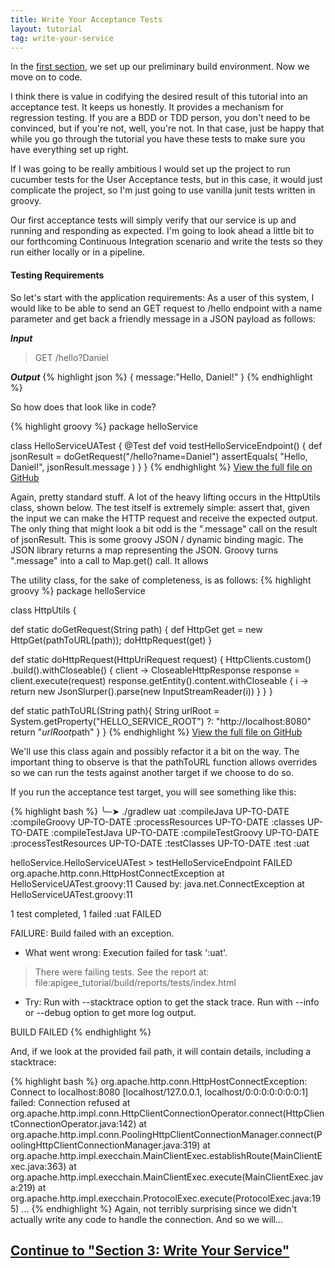 ```yaml
---
title: Write Your Acceptance Tests
layout: tutorial
tag: write-your-service
---
```

In the [first section](1-setup-build-scripts.html), we set up our preliminary build environment. Now we move on to code.

I think there is value in codifying the desired result of this tutorial into an acceptance test. It keeps us honestly. It provides a mechanism for regression testing. If you are a BDD or TDD person, you don't need to be convinced, but if you're not, well, you're not. In that case, just be happy that while you go through the tutorial you have these tests to make sure you have everything set up right.

If I was going to be really ambitious I would set up the project to run cucumber tests for the User Acceptance tests, but in this case, it would just complicate the project, so I'm just going to use vanilla junit tests written in groovy.

Our first acceptance tests will simply verify that our service is up and running and responding as expected. I'm going to look ahead a little bit to our forthcoming Continuous Integration scenario and write the tests so they run either locally or in a pipeline.

#### Testing Requirements ####
So let's start with the application requirements:
As a user of this system, I would like to be able to send an GET request to /hello endpoint with a name parameter and get back a friendly message in a JSON payload as follows:

***Input***

> GET /hello?Daniel

***Output***
{% highlight json %}
{
  message:"Hello, Daniel!"
}
{% endhighlight %}

So how does that look like in code?

{% highlight groovy %}
package helloService

class HelloServiceUATest {
  @Test
  def void testHelloServiceEndpoint() {
    def jsonResult = doGetRequest("/hello?name=Daniel")
    assertEquals(
      "Hello, Daniel!",
      jsonResult.message
    )
  }
}
{% endhighlight %}
[View the full file on GitHub](https://github.com/danielsomerfield/apigee-tutorial/blob/write-your-service/src/test/groovy/helloService/HelloServiceTest.groovy)

Again, pretty standard stuff. A lot of the heavy lifting occurs in the HttpUtils class, shown below. The test itself is extremely simple: assert that, given the input we can make the HTTP request and receive the expected output. The only thing that might look a bit odd is the ".message" call on the result of jsonResult. This is some groovy JSON / dynamic binding magic. The JSON library returns a map representing the JSON. Groovy turns ".message" into a call to Map.get() call. It allows

The utility class, for the sake of completeness, is as follows:
{% highlight groovy %}
package helloService

class HttpUtils {

  def static doGetRequest(String path) {
    def HttpGet get = new HttpGet(pathToURL(path));
    doHttpRequest(get)
  }

  def static doHttpRequest(HttpUriRequest request) {
    HttpClients.custom()
    .build().withCloseable() { client ->
      CloseableHttpResponse response = client.execute(request)
      response.getEntity().content.withCloseable { i ->
        return new JsonSlurper().parse(new InputStreamReader(i))
      }
    }
  }

  def static pathToURL(String path){
    String urlRoot = System.getProperty("HELLO_SERVICE_ROOT") ?: "http://localhost:8080"
    return "$urlRoot$path"
  }
}
{% endhighlight %}
[View the full file on GitHub](https://github.com/danielsomerfield/apigee-tutorial/blob/write-your-service/src/test/groovy/helloService/HttpUtils.groovy)

We'll use this class again and possibly refactor it a bit on the way. The important thing to observe is that the pathToURL function allows overrides so we can run the tests against another target if we choose to do so.

If you run the acceptance test target, you will see something like this:

{% highlight bash %}
╰─➤  ./gradlew uat
:compileJava UP-TO-DATE
:compileGroovy UP-TO-DATE
:processResources UP-TO-DATE
:classes UP-TO-DATE
:compileTestJava UP-TO-DATE
:compileTestGroovy UP-TO-DATE
:processTestResources UP-TO-DATE
:testClasses UP-TO-DATE
:test
:uat

helloService.HelloServiceUATest > testHelloServiceEndpoint FAILED
org.apache.http.conn.HttpHostConnectException at HelloServiceUATest.groovy:11
Caused by: java.net.ConnectException at HelloServiceUATest.groovy:11

1 test completed, 1 failed
:uat FAILED

FAILURE: Build failed with an exception.

* What went wrong:
Execution failed for task ':uat'.
> There were failing tests. See the report at: file:apigee_tutorial/build/reports/tests/index.html

* Try:
Run with --stacktrace option to get the stack trace. Run with --info or --debug option to get more log output.

BUILD FAILED
{% endhighlight %}

And, if we look at the provided fail path, it will contain details, including a stacktrace:

{% highlight bash %}
org.apache.http.conn.HttpHostConnectException: Connect to localhost:8080 [localhost/127.0.0.1, localhost/0:0:0:0:0:0:0:1] failed: Connection refused
at org.apache.http.impl.conn.HttpClientConnectionOperator.connect(HttpClientConnectionOperator.java:142)
at org.apache.http.impl.conn.PoolingHttpClientConnectionManager.connect(PoolingHttpClientConnectionManager.java:319)
at org.apache.http.impl.execchain.MainClientExec.establishRoute(MainClientExec.java:363)
at org.apache.http.impl.execchain.MainClientExec.execute(MainClientExec.java:219)
at org.apache.http.impl.execchain.ProtocolExec.execute(ProtocolExec.java:195)
...
{% endhighlight %}
Again, not terribly surprising since we didn't actually write any code to handle the connection. And so we will...

## [Continue to "Section 3: Write Your Service"](3-write-your-service.html) ##
